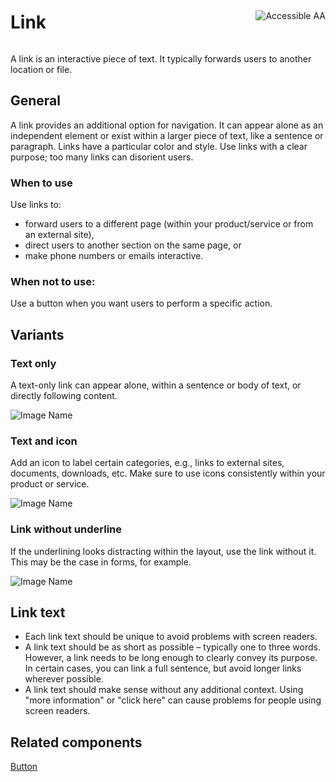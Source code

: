 <div style="display: inline-flex; align-items: center; justify-content: space-between; width: 100%;">
    <h1>Link</h1>
    <img src="assets/aa.png" alt="Accessible AA" />
</div>

A link is an interactive piece of text. It typically forwards users to another location or file.

## General

A link provides an additional option for navigation. It can appear alone as an independent element or exist within a larger piece of text, like a sentence or paragraph. Links have a particular color and style. Use links with a clear purpose; too many links can disorient users.

### When to use

Use links to:

- forward users to a different page (within your product/service or from an external site),
- direct users to another section on the same page, or
- make phone numbers or emails interactive.

### When not to use:

Use a button when you want users to perform a specific action.

## Variants

### Text only

A text-only link can appear alone, within a sentence or body of text, or directly following content.

![Image Name](assets/3_components/link/text_only.png)

### Text and icon

Add an icon to label certain categories, e.g., links to external sites, documents, downloads, etc. Make sure to use icons consistently within your product or service.

![Image Name](assets/3_components/link/link_icon.png)

### Link without underline

If the underlining looks distracting within the layout, use the link without it. This may be the case in forms, for example.

![Image Name](assets/3_components/link/link_no_underline.png)

## Link text

- Each link text should be unique to avoid problems with screen readers.
- A link text should be as short as possible – typically one to three words. However, a link needs to be long enough to clearly convey its purpose. In certain cases, you can link a full sentence, but avoid longer links wherever possible.
- A link text should make sense without any additional context. Using "more information" or "click here" can cause problems for people using screen readers.

<!--## Sizes

Choose the size based on the body text you are using.

### Large

20px

![Image Name](assets/3_components/link/link_large.png)

### Small

16px

![Image Name](assets/3_components/link/link_small.png)-->

## Related components

[Button](?path=/usage/components-button--standard)
